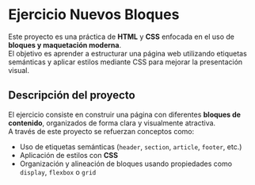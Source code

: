 # Ejercicio Nuevos Bloques

Este proyecto es una práctica de **HTML** y **CSS** enfocada en el uso de **bloques y maquetación moderna**.  
El objetivo es aprender a estructurar una página web utilizando etiquetas semánticas y aplicar estilos mediante CSS para mejorar la presentación visual.

## Descripción del proyecto

El ejercicio consiste en construir una página con diferentes **bloques de contenido**, organizados de forma clara y visualmente atractiva.  
A través de este proyecto se refuerzan conceptos como:

- Uso de etiquetas semánticas (`header`, `section`, `article`, `footer`, etc.)  
- Aplicación de estilos con **CSS**  
- Organización y alineación de bloques usando propiedades como `display`, `flexbox` o `grid`
